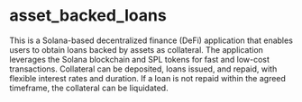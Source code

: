 # asset_backed_loans

This is a Solana-based decentralized finance (DeFi) application that enables users to obtain loans backed by assets as collateral. The application leverages the Solana blockchain and SPL tokens for fast and low-cost transactions. Collateral can be deposited, loans issued, and repaid, with flexible interest rates and duration. If a loan is not repaid within the agreed timeframe, the collateral can be liquidated.

